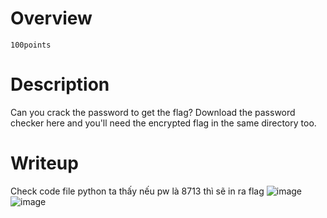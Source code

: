 # Overview #
`100points`

# Description #
Can you crack the password to get the flag?
Download the password checker here and you'll need the encrypted flag in the same directory too.

# Writeup #
Check code file python ta thấy nếu pw là 8713 thì sẽ in ra flag
![image](https://github.com/zangcinh/PicoCTF_Writeup/assets/173159694/cdacb36e-1aae-45f6-8fa0-0cd1cc33ad66)
![image](https://github.com/zangcinh/PicoCTF_Writeup/assets/173159694/3043eaf5-04d4-4e60-9940-1259105993db)
